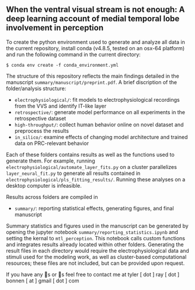 ## When the ventral visual stream is not enough: A deep learning account of medial temporal lobe involvement in perception

To create the python environment used to generate and analyze all data in the current repository, install conda (v4.8.5, tested on an osx-64 platform) and run the following command in the current directory:

```
$ conda env create -f conda_environment.yml
```

The structure of this repository reflects the main findings detailed in the manuscript `summary/manuscript/preprint.pdf`. A brief discription of the folder/analysis structure: 

- `electrophysiological/`: fit models to electrophysiological recordings from the VVS and identify IT-like layer  
- `retrospective/`: generate model performance on all experiments in the  retrospective dataset
- `high-throughput/`: collect human behavior online on  novel dataset and preprocess the results 
- `in_silico/`: examine effects of changing model architecture and trained data on PRC-relevant behavior 

Each of these folders contains results as well as the functions used to generate them. For example, running `electrophysiological/automate_layer_fits.py` on a cluster parallelizes `layer_neural_fit.py` to generate all results contained in `electrophysiological/pls_fitting_results/`. Running these analyses on a desktop computer is infeasible. 

Results across folders are compiled in  

- `summary/`: reporting statistical effects, generating figures, and final manuscript 


Summary statistics and figures used in the manuscript can be generated by opening the jupyter notebook `summary/reporting_statistics.ipynb` and setting the kernal to `mtl_perception`. This notebook calls custom functions and integrates results already located within other folders. Generating the result files in each directory would require the electrophysiological data and stimuli used for the modeling work, as well as cluster-based computational resources; these files are not included, but can be provided upon request. 

If you have any 🤔s or 🙋s feel free to contact me at tyler [ dot ] ray [ dot ] bonnen [ at ] gmail [ dot ] com 
